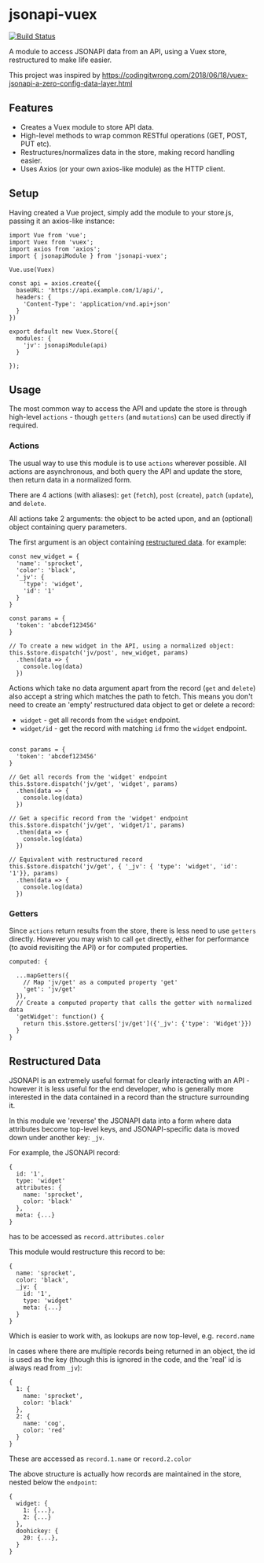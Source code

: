 # jsonapi-vuex

[![Build Status](https://travis-ci.com/mrichar1/jsonapi-vuex.svg?branch=master)](https://travis-ci.com/mrichar1/jsonapi-vuex)

A module to access JSONAPI data from an API, using a Vuex store, restructured to make life easier.

This project was inspired by https://codingitwrong.com/2018/06/18/vuex-jsonapi-a-zero-config-data-layer.html

## Features

* Creates a Vuex module to store API data.
* High-level methods to wrap common RESTful operations (GET, POST, PUT etc).
* Restructures/normalizes data in the store, making record handling easier.
* Uses Axios (or your own axios-like module) as the HTTP client.

## Setup

Having created a Vue project, simply add the module to your store.js, passing it an axios-like instance:

```
import Vue from 'vue';
import Vuex from 'vuex';
import axios from 'axios';
import { jsonapiModule } from 'jsonapi-vuex';

Vue.use(Vuex)

const api = axios.create({
  baseURL: 'https://api.example.com/1/api/',
  headers: {
    'Content-Type': 'application/vnd.api+json'
  }
})

export default new Vuex.Store({
  modules: {
    'jv': jsonapiModule(api)
  }

});
```

## Usage

The most common way to access the API and update the store is through high-level `actions` - though `getters` (and `mutations`) can be used directly if required.

### Actions

The usual way to use this module is to use `actions` wherever possible. All actions are asynchronous, and both query the API and update the store, then return data in a normalized form.

There are 4 actions (with aliases): `get` (`fetch`), `post` (`create`), `patch` (`update`), and `delete`.

All actions take 2 arguments: the object to be acted upon, and an (optional) object containing query parameters.

The first argument is an object containing [restructured data](#restructured-data). for example:

```
const new_widget = {
  'name': 'sprocket',
  'color': 'black',
  '_jv': {
    'type': 'widget',
    'id': '1'
  }
}

const params = {
  'token': 'abcdef123456'
}

// To create a new widget in the API, using a normalized object:
this.$store.dispatch('jv/post', new_widget, params)
  .then(data => {
    console.log(data)
  })

```

Actions which take no data argument apart from the record (`get` and `delete`) also accept a string which matches the path to fetch. This means you don't need to create an 'empty' restructured data object to get or delete a record:

 * `widget` - get all records from the `widget` endpoint.
 * `widget/id` - get the record with matching `id` frmo the `widget` endpoint.

```

const params = {
  'token': 'abcdef123456'
}

// Get all records from the 'widget' endpoint
this.$store.dispatch('jv/get', 'widget', params)
  .then(data => {
    console.log(data)
  })
  
// Get a specific record from the 'widget' endpoint  
this.$store.dispatch('jv/get', 'widget/1', params)
  .then(data => {
    console.log(data)
  })
  
// Equivalent with restructured record
this.$store.dispatch('jv/get', { '_jv': { 'type': 'widget', 'id': '1'}}, params)
  .then(data => {
    console.log(data)
  })
```

### Getters

Since `actions` return results from the store, there is less need to use `getters` directly. However you may wish to call `get` directly, either for performance (to avoid revisiting the API) or for computed properties.

```
computed: {

  ...mapGetters({
    // Map 'jv/get' as a computed property 'get'
    'get': 'jv/get'
  }),
  // Create a computed property that calls the getter with normalized data
  'getWidget': function() {
    return this.$store.getters['jv/get']({'_jv': {'type': 'Widget'}})
  }
}
```

## Restructured Data

JSONAPI is an extremely useful format for clearly interacting with an API - however it is less useful for the end developer, who is generally more interested in the data contained in a record than the structure surrounding it.

In this module we 'reverse' the JSONAPI data into a form where data attributes become top-level keys, and JSONAPI-specific data is moved down under another key: `_jv`.

For example, the JSONAPI record:

```
{
  id: '1',
  type: 'widget'
  attributes: {
    name: 'sprocket',
    color: 'black'
  },
  meta: {...}
}
```

has to be accessed as `record.attributes.color`

This module would restructure this record to be:

```
{
  name: 'sprocket',
  color: 'black',
  _jv: {
    id: '1',
    type: 'widget'
    meta: {...}
  }
}
```

Which is easier to work with, as lookups are now top-level, e.g. `record.name`

In cases where there are multiple records being returned in an object, the id is used as the key (though this is ignored in the code, and the 'real' id is always read from `_jv`):

```
{
  1: {
    name: 'sprocket',
    color: 'black'
  },
  2: {
    name: 'cog',
    color: 'red'
  }
}
```

These are accessed as `record.1.name` or `record.2.color`

The above structure is actually how records are maintained in the store, nested below the `endpoint`:

```
{
  widget: {
    1: {...},
    2: {...}
  },
  doohickey: {
    20: {...},
  }
}
```
